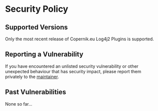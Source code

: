 # Security Policy

## Supported Versions

Only the most recent release of Copernik.eu Log4j2 Plugins is supported.

## Reporting a Vulnerability

If you have encountered an unlisted security vulnerability or other unexpected behaviour that has security impact,
please report them privately to the [maintainer](mailto:security@copernik.eu).

## Past Vulnerabilities

None so far...
